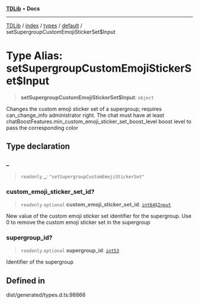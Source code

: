 [**TDLib**](../../../../../../README.md) • **Docs**

***

[TDLib](../../../../../../modules.md) / [index](../../../../../README.md) / [types](../../../README.md) / [default](../README.md) / setSupergroupCustomEmojiStickerSet$Input

# Type Alias: setSupergroupCustomEmojiStickerSet$Input

> **setSupergroupCustomEmojiStickerSet$Input**: `object`

Changes the custom emoji sticker set of a supergroup; requires can_change_info administrator right. The chat must have at least chatBoostFeatures.min_custom_emoji_sticker_set_boost_level boost level to pass the corresponding color

## Type declaration

### \_

> `readonly` **\_**: `"setSupergroupCustomEmojiStickerSet"`

### custom\_emoji\_sticker\_set\_id?

> `readonly` `optional` **custom\_emoji\_sticker\_set\_id**: [`int64$Input`](int64$Input.md)

New value of the custom emoji sticker set identifier for the supergroup. Use 0 to remove the custom emoji sticker set in the supergroup

### supergroup\_id?

> `readonly` `optional` **supergroup\_id**: [`int53`](int53.md)

Identifier of the supergroup

## Defined in

dist/generated/types.d.ts:98866
